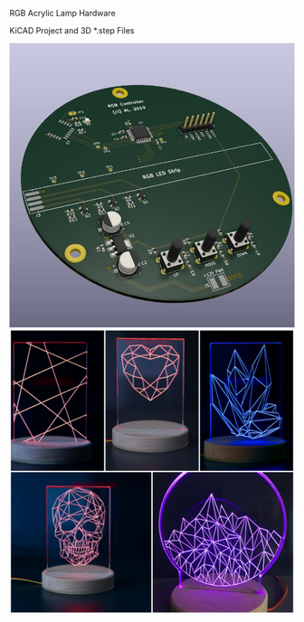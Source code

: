 RGB Acrylic Lamp Hardware

KiCAD Project and 3D *.step Files

![pcb](images/pcb.jpg?raw=true "PCB")
![Lamp's](images/lamp_collage.jpg?raw=true "Lamp's")

